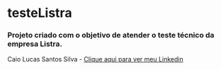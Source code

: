 <h1>
     <a> testeListra</a>
</h1>

<h3>
  Projeto criado com o objetivo de atender o teste técnico da empresa Listra. 
</h3>




<p>Caio Lucas Santos Silva - <a href="https://www.linkedin.com/in/caio-lucas-santos-silva/">Clique aqui para ver meu Linkedin</a>    </p>


